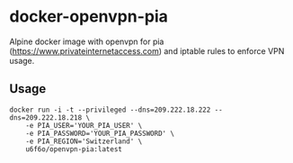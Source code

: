 # docker-openvpn-pia
Alpine docker image with openvpn for pia (https://www.privateinternetaccess.com) and iptable rules to enforce VPN usage. 

## Usage

    docker run -i -t --privileged --dns=209.222.18.222 --dns=209.222.18.218 \
	    -e PIA_USER='YOUR_PIA_USER' \
 	    -e PIA_PASSWORD='YOUR_PIA_PASSWORD' \
	    -e PIA_REGION='Switzerland' \	 
	    u6f6o/openvpn-pia:latest
